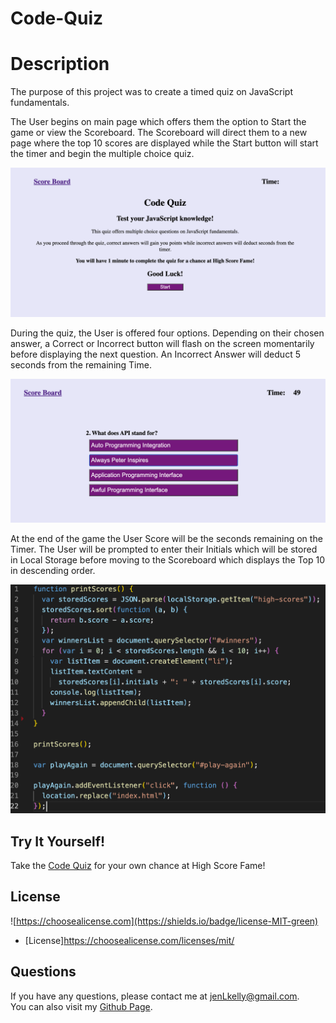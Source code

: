 # Code-Quiz

# Description

The purpose of this project was to create a timed quiz on JavaScript fundamentals.

The User begins on main page which offers them the option to Start the game or view the Scoreboard. The Scoreboard will direct them to a new page where the top 10 scores are displayed while the Start button will start the timer and begin the multiple choice quiz.

![Code Quiz Start Screen](assets/images/code-quiz-start.png)

During the quiz, the User is offered four options. Depending on their chosen answer, a Correct or Incorrect button will flash on the screen momentarily before displaying the next question. An Incorrect Answer will deduct 5 seconds from the remaining Time.

![Code Quiz Question](assets/images/quiz-questions.png)

At the end of the game the User Score will be the seconds remaining on the Timer. The User will be prompted to enter their Initials which will be stored in Local Storage before moving to the Scoreboard which displays the Top 10 in descending order.

![Code for Printing High Scores](assets/images/code-quiz-print-scores.png)

## Try It Yourself!

Take the [Code Quiz](https://jkelly101.github.io/Code-Quiz/) for your own chance at High Score Fame!

## License

![https://choosealicense.com](https://shields.io/badge/license-MIT-green)

- [License]https://choosealicense.com/licenses/mit/

## Questions

If you have any questions, please contact me at <jenLkelly@gmail.com>.  
You can also visit my [Github Page](https://github.com/jkelly101).
